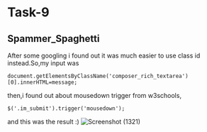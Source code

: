 <h1>Task-9</h1>
<h2>Spammer_Spaghetti</h2>

After some googling i found out it was much easier to use class id instead.So,my input was<br>

    document.getElementsByClassName('composer_rich_textarea')[0].innerHTML=message;
then,i found out about mousedown trigger from w3schools,<br>
    
    $('.im_submit').trigger('mousedown');	
and this was the result :)
![Screenshot (1321)](https://user-images.githubusercontent.com/79892617/119152239-c2f57580-ba6d-11eb-94b4-0cc518c59316.png)

